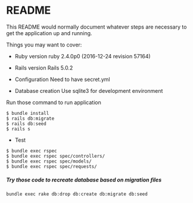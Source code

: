 # README

This README would normally document whatever steps are necessary to get the
application up and running.

Things you may want to cover:

* Ruby version
ruby 2.4.0p0 (2016-12-24 revision 57164)

* Rails version
Rails 5.0.2

* Configuration
Need to have secret.yml

* Database creation
Use sqlite3 for development environment

Run those command to run application
```
$ bundle install
$ rails db:migrate
$ rails db:seed
$ rails s
```

* Test
```
$ bundle exec rspec
$ bundle exec rspec spec/controllers/
$ bundle exec rspec spec/models/
$ bundle exec rspec spec/requests/
```

##### Try those code to recreate database based on migration files
```
bundle exec rake db:drop db:create db:migrate db:seed
```

